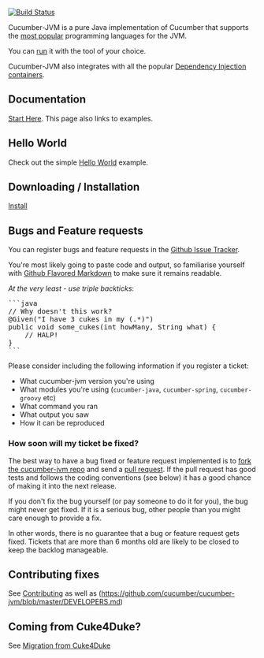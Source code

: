 [![Build Status](https://secure.travis-ci.org/cucumber/cucumber-jvm.png)](http://travis-ci.org/cucumber/cucumber-jvm)

Cucumber-JVM is a pure Java implementation of Cucumber that supports the [most popular](http://cukes.info/platforms.html) programming languages for the JVM.

You can [run](http://cukes.info/running.html) it with the tool of your choice.

Cucumber-JVM also integrates with all the popular [Dependency Injection containers](http://cukes.info/install-cucumber-jvm.html).

## Documentation

[Start Here](http://cukes.info/platforms.html). This page also links to examples.

## Hello World

Check out the simple [Hello World](https://github.com/cucumber/cucumber-jvm/tree/master/examples/java-helloworld) example.

## Downloading / Installation

[Install](http://cukes.info/install-cucumber-jvm.html)

## Bugs and Feature requests

You can register bugs and feature requests in the [Github Issue Tracker](https://github.com/cucumber/cucumber-jvm/issues).

You're most likely going to paste code and output, so familiarise yourself with
[Github Flavored Markdown](http://github.github.com/github-flavored-markdown/) to make sure it remains readable.

*At the very least - use triple backticks*:

<pre>
```java
// Why doesn't this work?
@Given("I have 3 cukes in my (.*)")
public void some_cukes(int howMany, String what) {
    // HALP!
}
```
</pre>

Please consider including the following information if you register a ticket:

* What cucumber-jvm version you're using
* What modules you're using (`cucumber-java`, `cucumber-spring`, `cucumber-groovy` etc)
* What command you ran
* What output you saw
* How it can be reproduced

### How soon will my ticket be fixed?

The best way to have a bug fixed or feature request implemented is to
[fork the cucumber-jvm repo](http://help.github.com/fork-a-repo/) and send a
[pull request](http://help.github.com/send-pull-requests/).
If the pull request has good tests and follows the coding conventions (see below) it has a good chance of
making it into the next release.

If you don't fix the bug yourself (or pay someone to do it for you), the bug might never get fixed. If it is a serious
bug, other people than you might care enough to provide a fix.

In other words, there is no guarantee that a bug or feature request gets fixed. Tickets that are more than 6 months old
are likely to be closed to keep the backlog manageable.

## Contributing fixes

See [Contributing](http://cukes.info/contribute.html) as well as (https://github.com/cucumber/cucumber-jvm/blob/master/DEVELOPERS.md)

## Coming from Cuke4Duke?

See [Migration from Cuke4Duke](https://github.com/cucumber/cucumber-jvm/blob/master/Cuke4Duke.md)